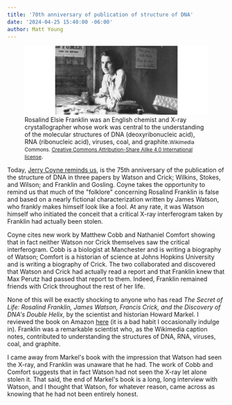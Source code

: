 ```yaml
---
title: '70th anniversary of publication of structure of DNA'
date: '2024-04-25 15:40:00 -06:00'
author: Matt Young
---
```


<figure>
<img src="/uploads/2023/Rosalind-franklin-in-paris_600.jpg" alt="Rosalind Franklin"/>
<figcaption>Rosalind Elsie Franklin was an English chemist and X-ray crystallographer whose work was central to the understanding of the molecular structures of DNA (deoxyribonucleic acid), RNA (ribonucleic acid), viruses, coal, and graphite.<small>Wikimedia Commons. <a href="https://creativecommons.org/licenses/by-sa/4.0/deed.en">Creative Commons Attribution-Share Alike 4.0 International license</a></small>.
</figcaption>
</figure>

Today, <a href="https://whyevolutionistrue.com/2023/04/25/cobb-and-comfort-on-the-contributions-of-rosalind-franklin-to-solving-the-structure-of-dna/">Jerry Coyne reminds us</a>, is the 75th anniversary of the publication of the structure of DNA in three papers by Watson and Crick; Wilkins, Stokes, and Wilson; and Franklin and Gosling. Coyne takes the opportunity to remind us that much of the "folklore" concerning Rosalind Franklin is false and based on a nearly fictional characterization written by James Watson, who frankly makes himself look like a fool. At any rate, it was Watson himself who initiated the conceit that a critical X-ray interferogram taken by Franklin had actually been stolen.

Coyne cites new work by Matthew Cobb and Nathaniel Comfort showing that in fact neither Watson nor Crick themselves saw the critical interferogram. Cobb is a biologist at Manchester and is writing a biography of Watson; Comfort is a historian of science at Johns Hopkins University and is writing a biography of Crick. The two collaborated and discovered that Watson and Crick had actually read a report and that Franklin knew that Max Perutz had passed that report to them. Indeed, Franklin remained friends with Crick throughout the rest of her life.

None of this will be exactly shocking to anyone who has read <i>The Secret of Life: Rosalind Franklin, James Watson, Francis Crick, and the Discovery of DNA's Double Helix</i>, by the scientist and historian Howard Markel. I reviewed the book on Amazon <a href="https://www.amazon.com/gp/customer-reviews/R2DQ9BL2R1HJN1?ref=pf_ov_at_pdctrvw_srp">here</a> (it is a bad habit I occasionally indulge in). Franklin was a remarkable scientist who, as the Wikimedia caption notes, contributed to understanding the structures of DNA, RNA, viruses, coal, and graphite.

I came away from Markel's book with the impression that Watson had seen the X-ray, and Franklin was unaware that he had. The work of Cobb and Comfort suggests that in fact Watson had not seen the X-ray let alone stolen it. That said, the end of Markel's book is a long, long interview with Watson, and I thought that Watson, for whatever reason, came across as knowing that he had not been entirely honest.
